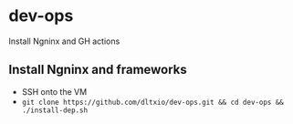 # dev-ops
Install Ngninx and GH actions

## Install Ngninx and frameworks

* SSH onto the VM
* `git clone https://github.com/dltxio/dev-ops.git && cd dev-ops && ./install-dep.sh`